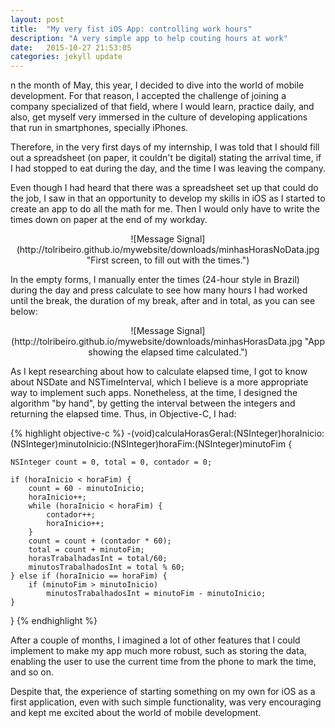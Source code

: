 ```yaml
---
layout: post
title:  "My very fist iOS App: controlling work hours"
description: "A very simple app to help couting hours at work"
date:   2015-10-27 21:53:05
categories: jekyll update
---
```

n the month of May, this year, I decided to dive into the world of mobile development. For that reason, 
I accepted the challenge of joining a company specialized of that field, where I would learn, practice daily, and also, get  myself very immersed in the culture of developing applications that run in smartphones, specially iPhones.

Therefore, in the very first days of my internship, I was told that I should fill out a spreadsheet (on paper, it couldn't be digital) stating the arrival time, if I had stopped to eat during the day, and the time I was leaving the company.  

Even though I had heard that there was a spreadsheet set up that could do the job, I saw in that an opportunity to develop my skills in iOS as I started to create an app to do all the math for me. Then I would only have to write the times down on paper at the end of my workday. 

<div style="text-align:center" markdown="1">
![Message Signal](http://tolribeiro.github.io/mywebsite/downloads/minhasHorasNoData.jpg "First screen, to fill out with the times.")
</div>

In the empty forms, I manually enter the times (24-hour style in Brazil) during the day and press calculate to see how many hours I had worked until the break, the duration of my break, after and in total, as you can see below:

<div style="text-align:center" markdown="1">
![Message Signal](http://tolribeiro.github.io/mywebsite/downloads/minhasHorasData.jpg "App showing the elapsed time calculated.")
</div>

As I kept researching about how to calculate elapsed time, I got to know about NSDate and NSTimeInterval, which I believe is a more appropriate way to implement such apps. Nonetheless, at the time, I designed the algorithm "by hand", by getting the interval between the integers and returning the elapsed time. Thus, in Objective-C, I had:



{% highlight objective-c %}
-(void)calculaHorasGeral:(NSInteger)horaInicio:(NSInteger)minutoInicio:(NSInteger)horaFim:(NSInteger)minutoFim {
    
    NSInteger count = 0, total = 0, contador = 0;
    
    if (horaInicio < horaFim) {
        count = 60 - minutoInicio;
        horaInicio++;
        while (horaInicio < horaFim) {
            contador++;
            horaInicio++;
        }
        count = count + (contador * 60);
        total = count + minutoFim;
        horasTrabalhadasInt = total/60;
        minutosTrabalhadosInt = total % 60;
    } else if (horaInicio == horaFim) {
        if (minutoFim > minutoInicio)
            minutosTrabalhadosInt = minutoFim - minutoInicio;
    }
}
{% endhighlight %}

After a couple of months, I imagined a lot of other features that I could implement to make my app much more robust, such as storing the data, enabling the user to use the current time from the phone to mark the time, and so on.

Despite that, the experience of starting something on my own for iOS as a first application, even with such simple functionality, was very encouraging and kept me excited about the world of mobile development.
